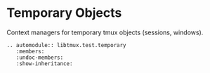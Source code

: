 # Temporary Objects

Context managers for temporary tmux objects (sessions, windows).

```{eval-rst}
.. automodule:: libtmux.test.temporary
   :members:
   :undoc-members:
   :show-inheritance:
``` 